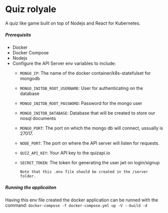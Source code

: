 # Quiz rolyale

A quiz like game built on top of Nodejs and React for Kubernetes.

##### Prerequisits
- Docker
- Docker Compose
- Nodejs
- Configure the API Server env variables to include: 
  - `MONGO_IP`: The name of the docker container/k8s-statefulset for mongodb
  - `MONGO_INITDB_ROOT_USERNAME`: User for authenticating on the database
  - `MONGO_INITDB_ROOT_PASSWORD`: Password for the mongo user
  - `MONGO_INITDB_DATABASE`: Database that will be created to store our nosql documents
  - `MONGO_PORT`: The port on which the mongo db will connect, ussually is 27017.
  - `NODE_PORT`: The port on where the API server will listen for requests.
  - `QUIZ_API_KEY`: Your API key to the quizapi.io
  - `SECRET_TOKEN`: The token for generating the user jwt on login/signup

    `Note that this .env file should be created in the /server folder.`

##### Running the applicaiton
Having this env file created the docker application can be runned with the command: `docker-compose -f docker-compose.yml up -V --build -d`